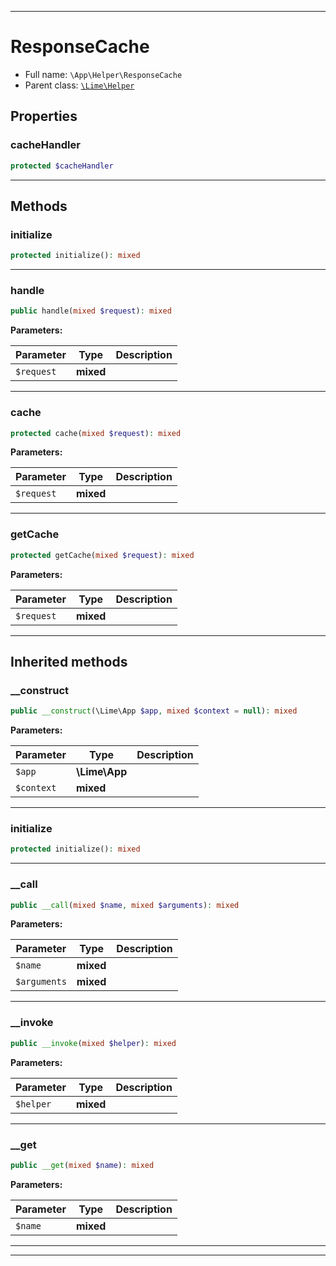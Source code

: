 ***

# ResponseCache





* Full name: `\App\Helper\ResponseCache`
* Parent class: [`\Lime\Helper`](../../Lime/Helper.md)



## Properties


### cacheHandler



```php
protected $cacheHandler
```






***

## Methods


### initialize



```php
protected initialize(): mixed
```











***

### handle



```php
public handle(mixed $request): mixed
```








**Parameters:**

| Parameter | Type | Description |
|-----------|------|-------------|
| `$request` | **mixed** |  |




***

### cache



```php
protected cache(mixed $request): mixed
```








**Parameters:**

| Parameter | Type | Description |
|-----------|------|-------------|
| `$request` | **mixed** |  |




***

### getCache



```php
protected getCache(mixed $request): mixed
```








**Parameters:**

| Parameter | Type | Description |
|-----------|------|-------------|
| `$request` | **mixed** |  |




***


## Inherited methods


### __construct



```php
public __construct(\Lime\App $app, mixed $context = null): mixed
```








**Parameters:**

| Parameter | Type | Description |
|-----------|------|-------------|
| `$app` | **\Lime\App** |  |
| `$context` | **mixed** |  |




***

### initialize



```php
protected initialize(): mixed
```











***

### __call



```php
public __call(mixed $name, mixed $arguments): mixed
```








**Parameters:**

| Parameter | Type | Description |
|-----------|------|-------------|
| `$name` | **mixed** |  |
| `$arguments` | **mixed** |  |




***

### __invoke



```php
public __invoke(mixed $helper): mixed
```








**Parameters:**

| Parameter | Type | Description |
|-----------|------|-------------|
| `$helper` | **mixed** |  |




***

### __get



```php
public __get(mixed $name): mixed
```








**Parameters:**

| Parameter | Type | Description |
|-----------|------|-------------|
| `$name` | **mixed** |  |




***


***

